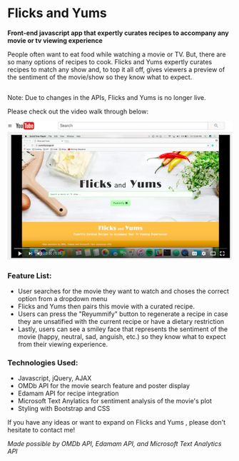 # Flicks and Yums
**Front-end javascript app that expertly curates recipes to accompany any movie or tv viewing experience**

People often want to eat food while watching a movie or TV. But, there are so many options of recipes to cook. Flicks and Yums expertly curates recipes to match any show and, to top it all off, gives viewers a preview of the sentiment of the movie/show so they know what to expect.

##

Note: Due to changes in the APIs, Flicks and Yums is no longer live.

Please check out the video walk through below:

[![Flicks and Yums Video Walkthrough](img/youtube_screenshot.png)](https://youtu.be/_dQe76iECFs)

### Feature List:
- User searches for the movie they want to watch and choses the correct option from a dropdown menu
- Flicks and Yums then pairs this movie with a curated recipe.
- Users can press the "Reyummify" button to regenerate a recipe in case they are unsatified with the current recipe or have a dietary restriction
- Lastly, users can see a smiley face that represents the sentiment of the movie (happy, neutral, sad, anguish, etc.) so they know what to expect from their viewing experience.
### Technologies Used:
- Javascript, jQuery, AJAX
- OMDb API for the movie search feature and poster display
- Edamam API for recipe integration
- Microsoft Text Anylatics for sentiment analysis of the movie's plot
- Styling with Bootstrap and CSS

If you have any ideas or want to expand on Flicks and Yums , please don't hesitate to contact me!

_Made possible by OMDb API, Edamam API, and Microsoft Text Analytics API_
